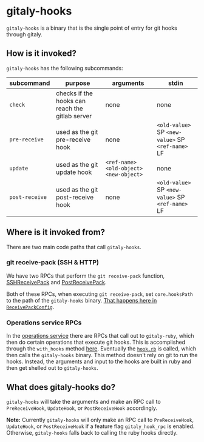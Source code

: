 # gitaly-hooks

`gitaly-hooks` is a binary that is the single point of entry for git hooks through gitaly.

## How is it invoked?

`gitaly-hooks` has the following subcommands:

| subcommand   | purpose                                         | arguments                            | stdin                                       |
|--------------|-------------------------------------------------|--------------------------------------|---------------------------------------------|
| `check`        | checks if the hooks can reach the gitlab server | none                                 | none                                        |
| `pre-receive`  | used as the git pre-receive hook                | none                                 | `<old-value>` SP `<new-value>` SP `<ref-name>` LF |
| `update`       | used as the git update hook                     | `<ref-name>` `<old-object>` `<new-object>` | none
| `post-receive` | used as the git post-receive hook               | none                                 | `<old-value>` SP `<new-value>` SP `<ref-name>` LF |

## Where is it invoked from?

There are two main code paths that call `gitaly-hooks`.

### git receive-pack (SSH & HTTP)

We have two RPCs that perform the `git receive-pack` function, [SSHReceivePack](https://gitlab.com/gitlab-org/gitaly/-/blob/master/internal/service/ssh/receive_pack.go) and [PostReceivePack](https://gitlab.com/gitlab-org/gitaly/-/blob/master/internal/service/smarthttp/receive_pack.go).

Both of these RPCs, when executing `git receive-pack`, set `core.hooksPath` to the path of the `gitaly-hooks` binary. [That happens here in `ReceivePackConfig`](https://gitlab.com/gitlab-org/gitaly/-/blob/master/internal/git/receivepack.go).

### Operations service RPCs

In the [operations service](https://gitlab.com/gitlab-org/gitaly/-/tree/master/internal/service/operations) there are RPCs that call out to `gitaly-ruby`, which then do certain operations that execute git hooks.
This is accomplished through the `with_hooks` method [here](https://gitlab.com/gitlab-org/gitaly/-/blob/master/ruby/lib/gitlab/git/operation_service.rb). Eventually the [`hook.rb`](https://gitlab.com/gitlab-org/gitaly/-/blob/master/ruby/lib/gitlab/git/hook.rb) is
called, which then calls the `gitaly-hooks` binary. This method doesn't rely on git to run the hooks. Instead, the arguments and input to the
hooks are built in ruby and then get shelled out to `gitaly-hooks`.

## What does gitaly-hooks do?

`gitaly-hooks` will take the arguments and make an RPC call to `PreReceiveHook`, `UpdateHook`, or `PostReceiveHook` accordingly.

**Note:**
Currently `gitaly-hooks` will only make an RPC call to `PreReceiveHook`, `UpdateHook`, or `PostReceiveHook` if a feature flag `gitaly_hook_rpc` is enabled. Otherwise, `gitaly-hooks` falls back to calling the ruby hooks directly.

